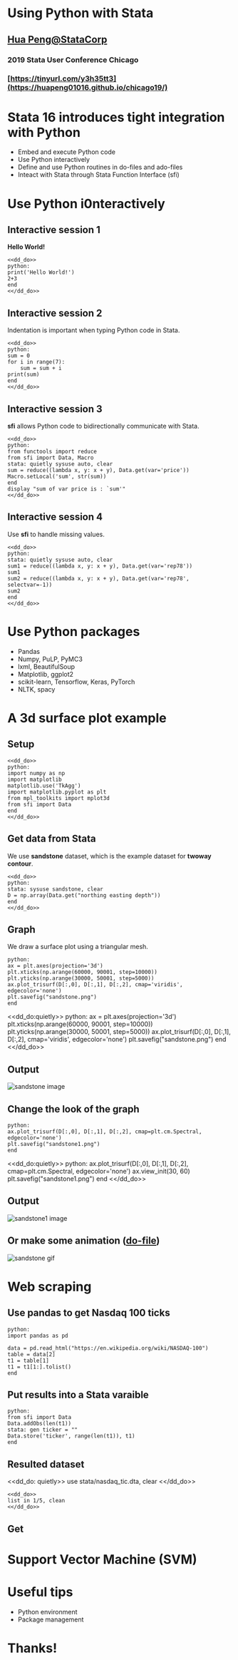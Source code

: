 # Using Python with Stata

##  [Hua Peng@StataCorp][hpeng]
### 2019 Stata User Conference Chicago 
### [https://tinyurl.com/y3h35tt3](https://huapeng01016.github.io/chicago19/)

# Stata 16 introduces tight integration with Python

- Embed and execute Python code 
- Use Python interactively
- Define and use Python routines in do-files and ado-files
- Inteact with Stata through Stata Function Interface (sfi)

# Use Python i0nteractively

## Interactive session 1

**Hello World!**

~~~~
<<dd_do>>
python:
print('Hello World!')
2+3
end
<</dd_do>>
~~~~

## Interactive session 2

Indentation is important when typing Python code in Stata. 

~~~~
<<dd_do>>
python:
sum = 0
for i in range(7):
    sum = sum + i 
print(sum) 
end
<</dd_do>>
~~~~

## Interactive session 3

**sfi** allows Python code to bidirectionally communicate with Stata.

~~~~
<<dd_do>>
python:
from functools import reduce
from sfi import Data, Macro
stata: quietly sysuse auto, clear
sum = reduce((lambda x, y: x + y), Data.get(var='price'))
Macro.setLocal('sum', str(sum))
end
display "sum of var price is : `sum'"
<</dd_do>>
~~~~

## Interactive session 4

Use **sfi** to handle missing values.

~~~~
<<dd_do>>
python:
stata: quietly sysuse auto, clear
sum1 = reduce((lambda x, y: x + y), Data.get(var='rep78'))
sum1
sum2 = reduce((lambda x, y: x + y), Data.get(var='rep78', selectvar=-1))
sum2
end
<</dd_do>>
~~~~

# Use Python packages

* Pandas
* Numpy, PuLP, PyMC3
* lxml, BeautifulSoup
* Matplotlib, ggplot2
* scikit-learn, Tensorflow, Keras, PyTorch
* NLTK, spacy

# A 3d surface plot example

## Setup

~~~~
<<dd_do>>
python:
import numpy as np
import matplotlib
matplotlib.use('TkAgg')
import matplotlib.pyplot as plt
from mpl_toolkits import mplot3d
from sfi import Data
end
<</dd_do>>
~~~~

## Get data from Stata

We use **sandstone** dataset, which is the example dataset for **twoway contour**.

~~~~
<<dd_do>>
python:
stata: sysuse sandstone, clear
D = np.array(Data.get("northing easting depth"))
end
<</dd_do>>
~~~~

## Graph

We draw a surface plot using a triangular mesh. 

~~~~
python:
ax = plt.axes(projection='3d')
plt.xticks(np.arange(60000, 90001, step=10000))
plt.yticks(np.arange(30000, 50001, step=5000))
ax.plot_trisurf(D[:,0], D[:,1], D[:,2], cmap='viridis', edgecolor='none')
plt.savefig("sandstone.png")
end
~~~~

<<dd_do:quietly>>
python:
ax = plt.axes(projection='3d')
plt.xticks(np.arange(60000, 90001, step=10000))
plt.yticks(np.arange(30000, 50001, step=5000))
ax.plot_trisurf(D[:,0], D[:,1], D[:,2], cmap='viridis', edgecolor='none')
plt.savefig("sandstone.png")
end
<</dd_do>>

## Output
![sandstone image](sandstone.png "sandstone.png")

## Change the look of the graph

~~~~
python:
ax.plot_trisurf(D[:,0], D[:,1], D[:,2], cmap=plt.cm.Spectral, edgecolor='none')
plt.savefig("sandstone1.png")
end
~~~~

<<dd_do:quietly>>
python:
ax.plot_trisurf(D[:,0], D[:,1], D[:,2], cmap=plt.cm.Spectral, edgecolor='none')
ax.view_init(30, 60)
plt.savefig("sandstone1.png")
end
<</dd_do>>

## Output
![sandstone1 image](sandstone1.png "sandstone1.png")

## Or make some animation ([do-file](./stata/gif3d.do))

![sandstone gif](./sandstone.gif)

# Web scraping 

## Use **pandas** to get Nasdaq 100 ticks

~~~~
python:
import pandas as pd

data = pd.read_html("https://en.wikipedia.org/wiki/NASDAQ-100")
table = data[2]
t1 = table[1]
t1 = t1[1:].tolist()
end
~~~~

## Put results into a Stata varaible

~~~~
python:
from sfi import Data
Data.addObs(len(t1))
stata: gen ticker = ""
Data.store('ticker', range(len(t1)), t1)
end
~~~~

## Resulted dataset

<<dd_do: quietly>>
use stata/nasdaq_tic.dta, clear
<</dd_do>>

~~~~
<<dd_do>>
list in 1/5, clean
<</dd_do>>
~~~~

## Get 

# Support Vector Machine (SVM)

# Useful tips

- Python environment
- Package management

# Thanks!

[hpeng]: hpeng@stata.com

